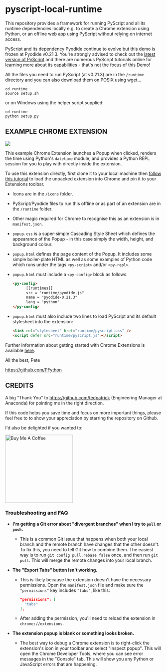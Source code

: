# pyscript-local-runtime

This repository provides a framework for running PyScript and all its runtime dependencies locally e.g. to create a Chrome extension using Python, or an offline web app using PyScript without relying on internet access.

PyScript and its dependency Pyodide continue to evolve but this demo is frozen at Pyodide v0.21.3. You're strongly advised to check out the [latest version of PyScript](https://pyscript.net/) and there are numerous PyScript tutorials online for learning more about its capabilities - that's not the focus of this Demo!

All the files you need to run PyScript (at v0.21.3) are in the `/runtime` directory and you can also download them on POSIX using wget...
   ```shell
   cd runtime
   source setup.sh
   ```

or on Windows using the helper script supplied:
   ```
   cd runtime
   python setup.py
   ```

## **EXAMPLE CHROME EXTENSION**
![](popup.png)

This example Chrome Extension launches a Popup when clicked, renders the time using Python's `datetime` module, and provides a Python REPL session for you to play with directly inside the extension.

To use this extension directly, first clone it to your local machine then
[follow this tutorial](https://medium.com/p/6c6b0e2e1573) to load the unpacked extension into Chrome and pin it to your Extensions toolbar.

* Icons are in the `/icons` folder.
* PyScript/Pyodide files to run this offline or as part of an extension are in the `/runtime` folder.
* Other magic required for Chrome to recognise this as an extension is in `manifest.json`.
* `popup.css` is a super-simple Cascading Style Sheet which defines the appearance of the Popup - in this case simply the width, height, and background colour.
* `popup.html` defines the page content of the Popup. It includes some simple boiler-plate HTML as well as some examples of Python code which runs under the tags `<py-script>` and/or `<py-repl>`.
* `popup.html` must include a `<py-config>` block as follows:

   ```html
   <py-config>
         [[runtimes]]
         src = "runtime/pyodide.js"
         name = "pyodide-0.21.3"
         lang = "python"
   </py-config>
   ```

* `popup.html` must also include two lines to load PyScript and its default stylesheet into the extension:

   ```html
   <link rel="stylesheet" href="runtime/pyscript.css" />
   <script defer src="runtime/pyscript.js"></script>
   ```

Further information about getting started with Chrome Extensions is available [here](https://developer.chrome.com/docs/extensions/mv3/getstarted/).

All the best,
Pete

https://github.com/PFython

## **CREDITS**

A big "Thank You" to https://github.com/tedpatrick (Engineering Manager at Anaconda) for pointing me in the right direction.

If this code helps you save time and focus on more important things, please feel free to to show your appreciation by starring the repository on Github.

I'd also be delighted if you wanted to:

<a href="https://www.buymeacoffee.com/pfython" target="_blank"><img src="https://cdn.buymeacoffee.com/buttons/v2/arial-yellow.png" alt="Buy Me A Coffee" width="217px" ></a>

### **Troubleshooting and FAQ**

*   **I'm getting a Git error about "divergent branches" when I try to `pull` or `push`.**
    *   This is a common Git issue that happens when both your local branch and the remote branch have changes that the other doesn't. To fix this, you need to tell Git how to combine them. The easiest way is to run `git config pull.rebase false` once, and then run `git pull`. This will merge the remote changes into your local branch.

*   **The "Export Tabs" button isn't working.**
    *   This is likely because the extension doesn't have the necessary permissions. Open the `manifest.json` file and make sure the `"permissions"` key includes `"tabs"`, like this:
        ```json
        "permissions": [
          "tabs"
        ],
        ```
    *   After adding the permission, you'll need to reload the extension in `chrome://extensions`.

*   **The extension popup is blank or something looks broken.**
    *   The best way to debug a Chrome extension is to right-click the extension's icon in your toolbar and select "Inspect popup". This will open the Chrome Developer Tools, where you can see error messages in the "Console" tab. This will show you any Python or JavaScript errors that are happening.
